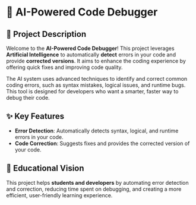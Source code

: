 # 🎯 AI-Powered Code Debugger

## 🚀 Project Description
Welcome to the **AI-Powered Code Debugger**! This project leverages **Artificial Intelligence** to automatically **detect** errors in your code and provide **corrected versions**. It aims to enhance the coding experience by offering quick fixes and improving code quality.

The AI system uses advanced techniques to identify and correct common coding errors, such as syntax mistakes, logical issues, and runtime bugs. This tool is designed for developers who want a smarter, faster way to debug their code.


## ✨ Key Features
- **Error Detection**: Automatically detects syntax, logical, and runtime errors in your code.
- **Code Correction**: Suggests fixes and provides the corrected version of your code.
  

## 🌱 Educational Vision
This project helps **students and developers** by automating error detection and correction, reducing time spent on debugging, and creating a more efficient, user-friendly learning experience.
